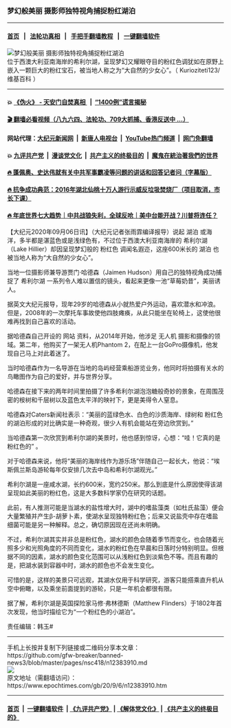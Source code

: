 ### 梦幻般美丽 摄影师独特视角捕捉粉红湖泊
------------------------

#### [首页](https://github.com/gfw-breaker/banned-news3/blob/master/README.md) &nbsp;&nbsp;|&nbsp;&nbsp; [法轮功真相](https://github.com/begood0513/basic/blob/master/README.md)  &nbsp;&nbsp;|&nbsp;&nbsp; [手把手翻墙教程](https://github.com/gfw-breaker/guides/wiki)  &nbsp;&nbsp;|&nbsp;&nbsp; [一键翻墙软件](https://github.com/gfw-breaker/nogfw/blob/master/README.md)  



<div><img alt="梦幻般美丽 摄影师独特视角捕捉粉红湖泊" class="attachment-djy_600_400 size-djy_600_400 wp-post-image" src="https://i.epochtimes.com/assets/uploads/2020/09/LIQENI_HILLIER_-_ROZE-600x400.jpg"/>
<div class="caption">
 位于西澳大利亚南海岸的希利尔湖，呈现梦幻又耀眼夺目的粉红色调犹如在原野上嵌入一颗巨大的粉红宝石，被当地人称之为“大自然的少女心”。（
 <ok href="https://commons.wikimedia.org/wiki/File:LIQENI_HILLIER_-_ROZE.jpg" target="_blank">
  Kurioziteti123/维基百科
 </ok>
 ）
</div></div><hr/>

#### 💥 [《伪火》 - 天安门自焚真相 ](http://141.164.51.119:10000/videos/blog/weihuo.html)&nbsp; |&nbsp; [“1400例”谎言揭秘  ](http://141.164.51.119:10000/videos/blog/jiexi1400.html)

#### [ 🎬  翻墙必看视频（八九六四、法轮功、709大抓捕、香港反送中 ...）](https://github.com/gfw-breaker/links/blob/master/banned.md)

#### 网站代理：[大纪元新闻网](http://167.172.10.89:10080/gb/) &nbsp;|&nbsp; [新唐人电视台](http://167.172.10.89:8808/gb/)  &nbsp;|&nbsp; [YouTube热门频道](http://158.247.203.241/youtube.html) &nbsp;|&nbsp; [网门免翻墙](http://158.247.203.241:11000/show.aspx?name=ogHome)

#### 💥 [九评共产党](http://141.164.51.119:10000/videos/res/jiuping/)&nbsp; |&nbsp; [漫谈党文化](http://141.164.51.119:10000/videos/res/mtdwh/)&nbsp; |&nbsp; [共产主义的终极目的](http://141.164.51.119:10000/videos/res/zjmd/)&nbsp; |&nbsp; [魔鬼在統治著我們的世界](http://141.164.51.119:10000/videos/res/TheSpecter/)  

#### [ 🔥  蓬佩奥、史达伟就有关中共军事霸凌等问题的讲话和回答记者问（字幕版）](http://141.164.51.119:10000/videos/news/pompeo7.html)

#### [ 🔥  抗争成功典范：2016年湖北仙桃十万人游行示威反垃圾焚烧厂（项目取消，市长下课）](http://141.164.51.119:10000/videos/news/xiantao.html)

#### [ 🔥  年底世界七大趋势｜中共战狼失利，全球反呛｜美中台能开战？川普将连任？](http://141.164.51.119:10000/videos/news/tanghao02.html)

<div><p>
 【大纪元2020年09月06日讯】（大纪元记者张雨霏编译报导）说起
 <ok href="https://www.epochtimes.com/gb/tag/%E6%B9%96%E6%B3%8A.html">
  湖泊
 </ok>
 或海洋，多半都是湛蓝色或是浅绿色有，不过位于西澳大利亚南海岸的
 <ok href="https://www.epochtimes.com/gb/tag/%E5%B8%8C%E5%88%A9%E5%B0%94%E6%B9%96.html">
  希利尔湖
 </ok>
 （Lake Hillier）却因呈现梦幻般的
 <ok href="https://www.epochtimes.com/gb/tag/%E7%B2%89%E7%BA%A2%E8%89%B2.html">
  粉红色
 </ok>
 调闻名遐迩，这座600米长的
 <ok href="https://www.epochtimes.com/gb/tag/%E6%B9%96%E6%B3%8A.html">
  湖泊
 </ok>
 也被当地人称为“大自然的少女心”。
</p>
<p>
 当地一位摄影师兼导游贾门‧哈德森（Jaimen Hudson）用自己的独特视角成功捕捉了
 <ok href="https://www.epochtimes.com/gb/tag/%E5%B8%8C%E5%88%A9%E5%B0%94%E6%B9%96.html">
  希利尔湖
 </ok>
 一系列令人难以置信的镜头，看起来更像一池“草莓奶昔”，美丽诱人。
</p>
<p>
 据英文大纪元报导，现年29岁的哈德森从小就热爱户外运动，喜欢潜水和冲浪。但是，2008年的一次摩托车事故使他四肢瘫痪，从此只能坐在轮椅上，这使他很难再找到自己喜欢的活动。
</p>
<p>
 据哈德森自己开设的
 <ok href="https://www.jaimen.com.au/story/">
  网站
 </ok>
 资料，从2014年开始，他涉足
 <ok href="https://www.epochtimes.com/gb/tag/%E6%97%A0%E4%BA%BA%E6%9C%BA.html">
  无人机
 </ok>
 摄影和摄像的领域。第二年，他购买了一架无人机Phantom 2，在配上一台GoPro摄像机，他发现自己马上对此着迷了。
</p>
<p>
 当时哈德森作为一名导游在当地的岛屿经营乘船游览业务，他同时将拍摄有关水的鸟瞰图作为自己的爱好，并与世界分享。
</p>
<p>
 哈德森在接下来的两年时间里拍摄了许多希利尔湖泡泡糖般奇妙的景象，在周围茂密的桉树和千层树以及蓝色太平洋的映衬下，更是美得令人窒息。
</p>
<p>
 哈德森对Caters新闻社表示：“美丽的蓝绿色水、白色的沙质海岸、绿树和
 <ok href="https://www.epochtimes.com/gb/tag/%E7%B2%89%E7%BA%A2%E8%89%B2.html">
  粉红色
 </ok>
 的湖泊形成的对比确实是一种奇观，很少人有机会能站在旁边欣赏到。”
</p>
<p>
</p>
<p>
 当哈德森第一次欣赏到希利尔湖的美景时，他也感到惊讶，心想：“哇！它真的是粉红色的” 。
</p>
<p>
 对于哈德森来说，他将“美丽的海岸线作为游乐场”伴随自己一起长大，他说：“埃斯佩兰斯岛游轮每年仅安排几次去中岛和希利尔湖观光。”
</p>
<p>
 希利尔湖是一座咸水湖，长约600米，宽约250米。那么到底是什么原因使得该湖呈现如此美丽的粉红色，这是大多数科学家仍在研究的话题。
</p>
<p>
 此前，有人推测可能是当湖水的盐性增大时，湖中的嗜盐藻类（如杜氏盐藻）便会大量繁殖并产生β-胡萝卜素，使湖水呈现独特粉红色；后来又说盐壳中存在嗜盐细菌可能是另一种解释。总之，确切原因现在还尚未明确。
</p>
<p>
 不过，希利尔湖其实并非总是粉红色，湖水的颜色会随着季节而变化，也会随着光照多少和光照角度的不同而变化，湖水的粉红色在早晨和日落时分特别明显。但根据不同的因素，湖水的颜色变化范围可以从浅粉红色到淡紫色不等。而且有趣的是，把湖水装到容器中时，湖水的颜色也不会发生变化。
</p>
<p>
 可惜的是，这样的美景只可远观，其湖水仅用于科学研究，游客只能搭乘直升机从空中俯瞰，以及乘坐前面提到的游轮，只是一年机会都很有限。
</p>
<p>
 据了解，希利尔湖是英国探险家马修‧弗林德斯（Matthew Flinders）于1802年首次发现，他当时描绘它为“一个粉红色的小湖泊”。
</p>
<p>
</p>
<p>
 责任编辑：韩玉#
</p>
</div>
<hr/>
手机上长按并复制下列链接或二维码分享本文章：<br/>
https://github.com/gfw-breaker/banned-news3/blob/master/pages/nsc418/n12383910.md <br/>
<a href='https://github.com/gfw-breaker/banned-news3/blob/master/pages/nsc418/n12383910.md'><img src='https://github.com/gfw-breaker/banned-news3/blob/master/pages/nsc418/n12383910.md.png'/></a> <br/>
原文地址（需翻墙访问）：https://www.epochtimes.com/gb/20/9/6/n12383910.htm


------------------------
#### [首页](https://github.com/gfw-breaker/banned-news3/blob/master/README.md) &nbsp;|&nbsp; [一键翻墙软件](https://github.com/gfw-breaker/nogfw/blob/master/README.md) &nbsp;| [《九评共产党》](https://github.com/gfw-breaker/9ping.md/blob/master/README.md#九评之一评共产党是什么) | [《解体党文化》](https://github.com/gfw-breaker/jtdwh.md/blob/master/README.md) | [《共产主义的终极目的》](https://github.com/gfw-breaker/gczydzjmd.md/blob/master/README.md)


<img src='http://gfw-breaker.win/banned-news3/pages/nsc418/n12383910.md' width='0px' height='0px'/>